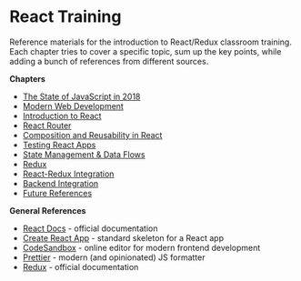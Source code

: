 # React Training

Reference materials for the introduction to React/Redux classroom training. Each chapter tries to cover a specific topic, sum up the key points, while adding a bunch of references from different sources.

**Chapters**
* [The State of JavaScript in 2018](https://github.com/alexnm/react-training/blob/master/01-state-of-javascript-2018.md)
* [Modern Web Development](https://github.com/alexnm/react-training/blob/master/02-modern-web-development.md)
* [Introduction to React](https://github.com/alexnm/react-training/blob/master/03-introduction-to-react.md)
* [React Router](https://github.com/alexnm/react-training/blob/master/04-react-router.md)
* [Composition and Reusability in React](https://github.com/alexnm/react-training/blob/master/05-composition-and-reusability-in-react.md)
* [Testing React Apps](https://github.com/alexnm/react-training/blob/master/06-testing-react-apps.md)
* [State Management & Data Flows](https://github.com/alexnm/react-training/blob/master/07-state-management-and-data-flows.md)
* [Redux](https://github.com/alexnm/react-training/blob/master/08-redux.md)
* [React-Redux Integration](https://github.com/alexnm/react-training/blob/master/09-react-redux-integration.md)
* [Backend Integration](https://github.com/alexnm/react-training/blob/master/10-backend-integration-in-react.md)
* [Future References](https://github.com/alexnm/react-training/blob/master/11-future-references.md)

**General References**
* [React Docs](https://reactjs.org/docs/getting-started.html) - official documentation
* [Create React App](https://github.com/facebook/create-react-app) - standard skeleton for a React app
* [CodeSandbox](https://codesandbox.io/) - online editor for modern frontend development
* [Prettier](https://github.com/prettier/prettier) - modern (and opinionated) JS formatter
* [Redux](https://redux.js.org/) - official documentation
